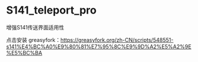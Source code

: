 # S141_teleport_pro
增强S141传送界面适用性

点击安装
greasyfork：https://greasyfork.org/zh-CN/scripts/548551-s141%E4%BC%A0%E9%80%81%E7%95%8C%E9%9D%A2%E5%A2%9E%E5%BC%BA
